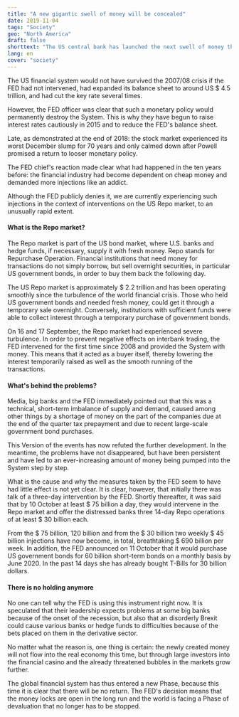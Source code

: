 ```yaml
---
title: "A new gigantic swell of money will be concealed"
date: 2019-11-04
tags: "Society"
geo: "North America"
draft: false
shorttext: "The US central bank has launched the next swell of money through the back door in recent weeks."
lang: en
cover: "society"
---
```


The US financial system would not have survived the 2007/08 crisis if the FED had not intervened, had expanded its balance sheet to around US $ 4.5 trillion, and had cut the key rate several times.

However, the FED officer was clear that such a monetary policy would permanently destroy the System. This is why they have begun to raise interest rates cautiously in 2015 and to reduce the FED's balance sheet.

Late, as demonstrated at the end of 2018: the stock market experienced its worst December slump for 70 years and only calmed down after Powell promised a return to looser monetary policy.

The FED chief's reaction made clear what had happened in the ten years before: the financial industry had become dependent on cheap money and demanded more injections like an addict.

Although the FED publicly denies it, we are currently experiencing such injections in the context of interventions on the US Repo market, to an unusually rapid extent.

#### What is the Repo market?

The Repo market is part of the US bond market, where U.S. banks and hedge funds, if necessary, supply it with fresh money. Repo stands for Repurchase Operation. Financial institutions that need money for transactions do not simply borrow, but sell overnight securities, in particular US government bonds, in order to buy them back the following day.

The US Repo market is approximately $ 2.2 trillion and has been operating smoothly since the turbulence of the world financial crisis. Those who held US government bonds and needed fresh money, could get it through a temporary sale overnight. Conversely, institutions with sufficient funds were able to collect interest through a temporary purchase of government bonds.

On 16 and 17 September, the Repo market had experienced severe turbulence. In order to prevent negative effects on interbank trading, the FED intervened for the first time since 2008 and provided the System with money. This means that it acted as a buyer itself, thereby lowering the interest temporarily raised as well as the smooth running of the transactions.

#### What's behind the problems?

Media, big banks and the FED immediately pointed out that this was a technical, short-term imbalance of supply and demand, caused among other things by a shortage of money on the part of the companies due at the end of the quarter tax prepayment and due to recent large-scale government bond purchases.

This Version of the events has now refuted the further development. In the meantime, the problems have not disappeared, but have been persistent and have led to an ever-increasing amount of money being pumped into the System step by step.

What is the cause and why the measures taken by the FED seem to have had little effect is not yet clear. It is clear, however, that initially there was talk of a three-day intervention by the FED. Shortly thereafter, it was said that by 10 October at least $ 75 billion a day, they would intervene in the Repo market and offer the distressed banks three 14-day Repo operations of at least $ 30 billion each. 

From the $ 75 billion, 120 billion and from the $ 30 billion two weekly $ 45 billion injections have now become, in total, breathtaking $ 690 billion per week. In addition, the FED announced on 11 October that it would purchase US government bonds for 60 billion short-term bonds on a monthly basis by June 2020.  In the past 14 days she has already bought T-Bills for 30 billion dollars.

#### There is no holding anymore

No one can tell why the FED is using this instrument right now. It is speculated that their leadership expects problems at some big banks because of the onset of the recession, but also that an disorderly Brexit could cause various banks or hedge funds to difficulties because of the bets placed on them in the derivative sector.

No matter what the reason is, one thing is certain: the newly created money will not flow into the real economy this time, but through large investors into the financial casino and the already threatened bubbles in the markets grow further.

The global financial system has thus entered a new Phase, because this time it is clear that there will be no return. The FED's decision means that the money locks are open in the long run and the world is facing a Phase of devaluation that no longer has to be stopped.
